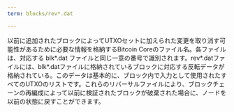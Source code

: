 ```yaml
---
term: blocks/rev*.dat

---
```

以前に追加されたブロックによってUTXOセットに加えられた変更を取り消す可能性があるために必要な情報を格納するBitcoin Coreのファイル名。各ファイルは、対応する blk*.dat ファイルと同じ一意の番号で識別されます。rev*.datファイルには、blk*.datファイルに格納されているブロックに対応する反転データが格納されている。このデータは基本的に、ブロック内で入力として使用されたすべてのUTXOのリストです。これらのリバーサルファイルにより、ブロックチェーンの再編成によって以前に検証されたブロックが破棄された場合に、ノードを以前の状態に戻すことができます。